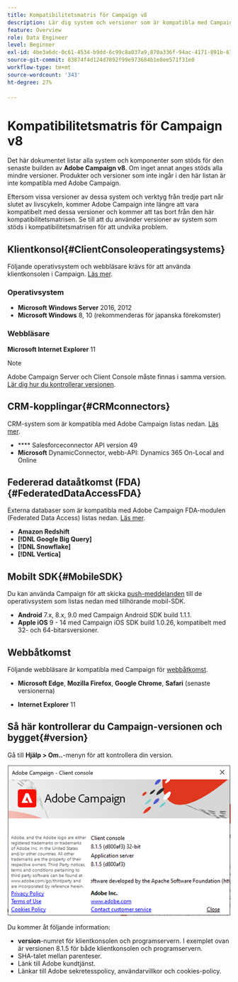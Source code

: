 ```yaml
---
title: Kompatibilitetsmatris för Campaign v8
description: Lär dig system och versioner som är kompatibla med Campaign v8
feature: Overview
role: Data Engineer
level: Beginner
exl-id: 4be3a6dc-0c61-4534-b9dd-6c99c8a037a9,870a336f-94ac-4171-891b-67614feef6ef,bebdd930-c7f6-4629-a489-3c704b33f058,d493e613-eb61-43b1-9c6d-1bd881af0734
source-git-commit: 83874f4d124d7892f99e973684b1e8ee571f31e0
workflow-type: tm+mt
source-wordcount: '343'
ht-degree: 27%

---
```


# Kompatibilitetsmatris för Campaign v8

Det här dokumentet listar alla system och komponenter som stöds för den senaste builden av **Adobe Campaign v8**. Om inget annat anges stöds alla mindre versioner. Produkter och versioner som inte ingår i den här listan är inte kompatibla med Adobe Campaign.

Eftersom vissa versioner av dessa system och verktyg från tredje part når slutet av livscykeln, kommer Adobe Campaign inte längre att vara kompatibelt med dessa versioner och kommer att tas bort från den här kompatibilitetsmatrisen. Se till att du använder versioner av system som stöds i kompatibilitetsmatrisen för att undvika problem.

## Klientkonsol{#ClientConsoleoperatingsystems}

Följande operativsystem och webbläsare krävs för att använda klientkonsolen i Campaign. [Läs mer](connect.md).

### Operativsystem

* **Microsoft Windows Server**  2016, 2012
* **Microsoft Windows** 8, 10 (rekommenderas för japanska förekomster)

### Webbläsare

**Microsoft Internet Explorer** 11

>[!NOTE]
>
>Adobe Campaign Server och Client Console måste finnas i samma version. [Lär dig hur du kontrollerar versionen](#version).

## CRM-kopplingar{#CRMconnectors}

CRM-system som är kompatibla med Adobe Campaign listas nedan. [Läs mer](../connect/crm.md).

* **** Salesforceconnector API version 49
* **Microsoft** DynamicConnector, webb-API: Dynamics 365 On-Local and Online

## Federerad dataåtkomst (FDA){#FederatedDataAccessFDA}

Externa databaser som är kompatibla med Adobe Campaign FDA-modulen (Federated Data Access) listas nedan. [Läs mer](../connect/fda.md).

* **Amazon Redshift**
* **[!DNL Google Big Query]**
* **[!DNL Snowflake]**
* **[!DNL Vertica]**

## Mobilt SDK{#MobileSDK}

Du kan använda Campaign för att skicka [push-meddelanden](../send/push.md) till de operativsystem som listas nedan med tillhörande mobil-SDK.

* **Android** 7.x, 8.x, 9.0 med Campaign Android SDK build 1.1.1.
* **Apple iOS** 9 - 14 med Campaign iOS SDK build 1.0.26, kompatibelt med 32- och 64-bitarsversioner.

## Webbåtkomst

Följande webbläsare är kompatibla med Campaign för [webbåtkomst](connect.md#web-access).

* **Microsoft Edge**,  **Mozilla Firefox**,  **Google Chrome**,  **Safari**  (senaste versionerna)

* **Internet Explorer** 11

## Så här kontrollerar du Campaign-versionen och bygget{#version}

Gå till **Hjälp > Om..**-menyn för att kontrollera din version.

![](assets/ac-version.png)

Du kommer åt följande information:

* **version**-numret för klientkonsolen och programservern. I exemplet ovan är versionen 8.1.5 för både klientkonsolen och programservern.
* SHA-talet mellan parenteser.
* Länk till Adobe kundtjänst.
* Länkar till Adobe sekretesspolicy, användarvillkor och cookies-policy.
